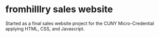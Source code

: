 # fromhilllry sales website

Started as a final sales website project for the CUNY Micro-Credential applying HTML, CSS, and Javascript. 
